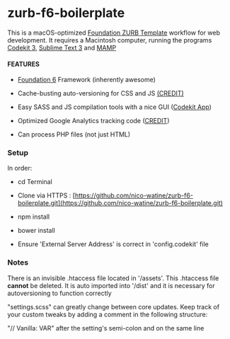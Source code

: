 # zurb-f6-boilerplate

This is a macOS-optimized [Foundation ZURB Template](https://github.com/zurb/foundation-zurb-template) workflow for web development. It requires a Macintosh computer, running the programs [Codekit 3](https://incident57.com/codekit/index.html), [Sublime Text 3](https://www.sublimetext.com/3) and [MAMP](https://www.mamp.info/en/)

#### **FEATURES**

* [Foundation 6](http://foundation.zurb.com/sites.html) Framework (inherently awesome)

* Cache-busting auto-versioning for CSS and JS [(CREDIT)](http://www.particletree.com/notebook/automatically-version-your-css-and-javascript-files/)

* Easy SASS and JS compilation tools with a nice GUI ([Codekit App](https://incident57.com/codekit/index.html))

* Optimized Google Analytics tracking code ([CREDIT](https://github.com/h5bp/html5-boilerplate/pull/1660#issuecomment-89815017))

* Can process PHP files (not just HTML)

### **Setup**
In order:

* cd Terminal

* Clone via HTTPS : [https://github.com/nico-watine/zurb-f6-boilerplate.git](https://github.com/nico-watine/zurb-f6-boilerplate.git)

* npm install

* bower install

* Ensure 'External Server Address' is correct in 'config.codekit' file

### **Notes**
There is an invisible .htaccess file located in '/assets'. This .htaccess file **cannot** be deleted. It is auto imported into '/dist' and it is necessary for autoversioning to function correctly

"settings.scss" can greatly change between core updates. Keep track of your custom tweaks by adding a comment in the following structure:

"// Vanilla: VAR" after the setting's semi-colon and on the same line
